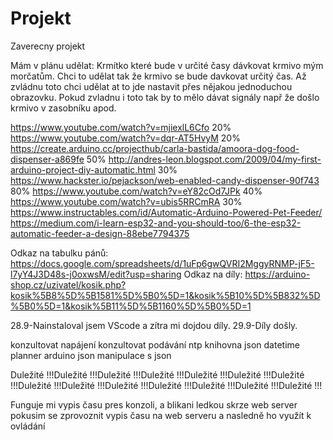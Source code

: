 # Projekt
 Zaverecny projekt


Mám v plánu udělat:
Krmítko které bude v určité časy dávkovat krmivo mým morčatům.
Chci to udělat tak že krmivo se bude davkovat určitý čas. 
Až zvládnu toto chci udělat at to jde nastavit přes nějakou jednoduchou obrazovku. 
Pokud zvladnu i toto tak by to mělo dávat signály např že došlo krmivo v zasobníku apod.


https://www.youtube.com/watch?v=mjiexlL6Cfo 20%
https://www.youtube.com/watch?v=dqr-AT5HvyM 20%
https://create.arduino.cc/projecthub/carla-bastida/amoora-dog-food-dispenser-a869fe 50%
http://andres-leon.blogspot.com/2009/04/my-first-arduino-project-diy-automatic.html 30%
https://www.hackster.io/pejackson/web-enabled-candy-dispenser-90f743 80%
https://www.youtube.com/watch?v=eY82cOd7JPk 40%
https://www.youtube.com/watch?v=ubis5RRCmRA 30%
https://www.instructables.com/id/Automatic-Arduino-Powered-Pet-Feeder/
https://medium.com/i-learn-esp32-and-you-should-too/6-the-esp32-automatic-feeder-a-design-88ebe7794375


Odkaz na tabulku pánů: https://docs.google.com/spreadsheets/d/1uFp6gwQVRI2MggyRNMP-jF5-l7yY4J3D48s-j0oxwsM/edit?usp=sharing
Odkaz na díly: https://arduino-shop.cz/uzivatel/kosik.php?kosik%5B8%5D%5B1581%5D%5B0%5D=1&kosik%5B10%5D%5B832%5D%5B0%5D=1&kosik%5B11%5D%5B1160%5D%5B0%5D=1

28.9-Nainstaloval jsem VScode a zítra mi dojdou díly.
29.9-Díly došly.

konzultovat napájení 
konzultovat podávání
 ntp knihovna
 json datetime planner
 arduino json
 manipulace s json
 
 
 
 Duležité !!!Duležité !!!Duležité !!!Duležité !!!Duležité !!!Duležité !!!Duležité !!!Duležité !!!Duležité !!!Duležité !!!Duležité !!!Duležité !!!Duležité !!!Duležité !!!
 
 Funguje mi vypis času pres konzoli, a blikani ledkou skrze web server pokusim se zprovoznit vypis času na web serveru a nasledně ho využít k ovládání
